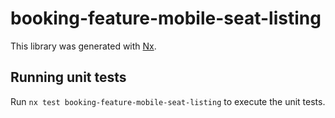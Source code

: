 # booking-feature-mobile-seat-listing

This library was generated with [Nx](https://nx.dev).

## Running unit tests

Run `nx test booking-feature-mobile-seat-listing` to execute the unit tests.
